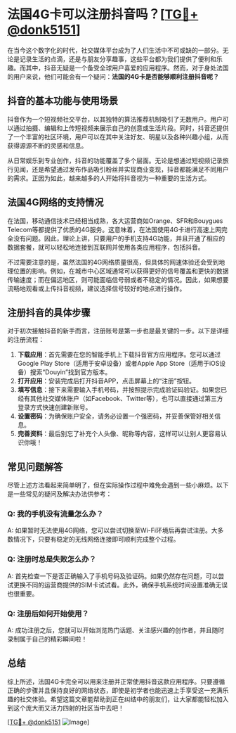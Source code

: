 # 法国4G卡可以注册抖音吗？[[TG💪+ @donk5151](https://t.me/s/donk5151)]

在当今这个数字化的时代，社交媒体平台成为了人们生活中不可或缺的一部分。无论是记录生活的点滴，还是与朋友分享趣事，这些平台都为我们提供了便利和乐趣。而其中，抖音无疑是一个备受全球用户喜爱的应用程序。然而，对于身处法国的用户来说，他们可能会有一个疑问：**法国的4G卡是否能够顺利注册抖音呢？**

## 抖音的基本功能与使用场景

抖音作为一个短视频社交平台，以其独特的算法推荐机制吸引了无数用户。用户可以通过拍摄、编辑和上传短视频来展示自己的创意或生活片段。同时，抖音还提供了一个丰富的社区环境，用户可以在其中关注好友、明星以及各种兴趣小组，从而获得源源不断的灵感和信息。

从日常娱乐到专业创作，抖音的功能覆盖了多个层面。无论是想通过短视频记录旅行见闻，还是希望通过发布作品吸引粉丝并实现商业变现，抖音都能满足不同用户的需求。正因为如此，越来越多的人开始将抖音视为一种重要的生活方式。

## 法国4G网络的支持情况

在法国，移动通信技术已经相当成熟，各大运营商如Orange、SFR和Bouygues Telecom等都提供了优质的4G服务。这意味着，在法国使用4G卡进行高速上网完全没有问题。因此，理论上讲，只要用户的手机支持4G功能，并且开通了相应的数据套餐，就可以轻松地连接到互联网并使用各类应用程序，包括抖音。

不过需要注意的是，虽然法国的4G网络质量很高，但具体的网速体验还会受到地理位置的影响。例如，在城市中心区域通常可以获得更好的信号覆盖和更快的数据传输速度；而在偏远地区，则可能面临信号弱或者不稳定的情况。因此，如果想要流畅地观看或上传抖音视频，建议选择信号较好的地点进行操作。

## 注册抖音的具体步骤

对于初次接触抖音的新手而言，注册账号是第一步也是最关键的一步。以下是详细的注册流程：

1. **下载应用**：首先需要在您的智能手机上下载抖音官方应用程序。您可以通过Google Play Store（适用于安卓设备）或者Apple App Store（适用于iOS设备）搜索“Douyin”找到官方版本。
2. **打开应用**：安装完成后打开抖音APP，点击屏幕上的“注册”按钮。
3. **填写信息**：接下来需要输入手机号码，并按照提示完成验证码验证。如果您已经有其他社交媒体账户（如Facebook、Twitter等），也可以直接通过第三方登录方式快速创建新账号。
4. **设置密码**：为确保账户安全，请务必设置一个强密码，并妥善保管好相关信息。
5. **完善资料**：最后别忘了补充个人头像、昵称等内容，这样可以让别人更容易认识你哦！

## 常见问题解答

尽管上述方法看起来简单明了，但在实际操作过程中难免会遇到一些小麻烦。以下是一些常见的疑问及解决办法供参考：

### Q: 我的手机没有流量怎么办？
A: 如果暂时无法使用4G网络，您可以尝试切换至Wi-Fi环境后再尝试注册。大多数情况下，只要有稳定的无线网络连接即可顺利完成整个过程。

### Q: 注册时总是失败怎么办？
A: 首先检查一下是否正确输入了手机号码及验证码。如果仍然存在问题，可以尝试更换不同的运营商提供的SIM卡试试看。此外，确保手机系统时间设置准确无误也很重要。

### Q: 注册后如何开始使用？
A: 成功注册之后，您就可以开始浏览热门话题、关注感兴趣的创作者，并且随时录制属于自己的精彩瞬间啦！

## 总结

综上所述，法国4G卡完全可以用来注册并正常使用抖音这款应用程序。只要遵循正确的步骤并且保持良好的网络状态，即使是初学者也能迅速上手享受这一充满乐趣的社交体验。希望这篇文章能帮助到正在纠结中的朋友们，让大家都能轻松加入到这个庞大而又活力四射的社区当中去吧！

[[TG💪+ @donk5151](https://t.me/s/donk5151) ![Image](https://i.postimg.cc/rwNCRYN7/Snipaste-2025-04-30-17-27-05.png)]